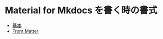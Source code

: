 # Material for Mkdocs を書く時の書式

<div class="grid cards" markdown>

- [基本](./0.md)
- [Front Matter](./1-front_matter.md)

</div>
